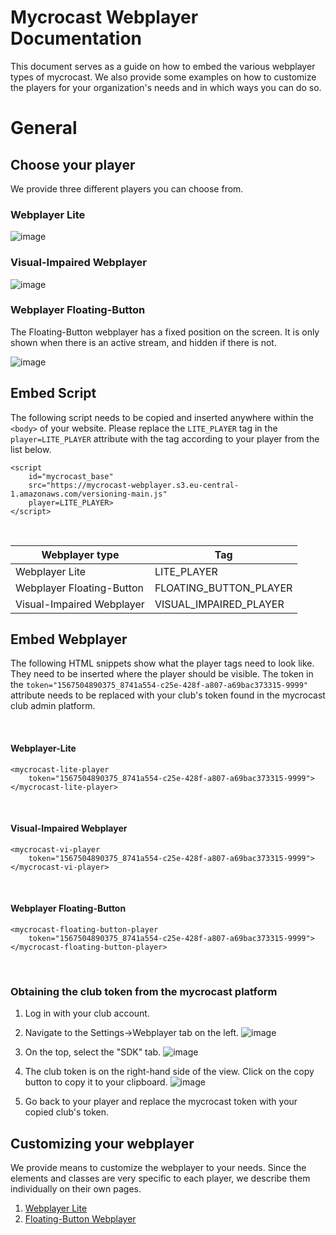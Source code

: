 # Mycrocast Webplayer Documentation

This document serves as a guide on how to embed the various webplayer types of mycrocast. We also provide some examples on how to customize the players for your organization's needs and in which ways you can do so.

# General

## Choose your player

We provide three different players you can choose from.

### Webplayer Lite

![image](https://github.com/mycrocast/webplayer-documentation/assets/82024455/f5157569-2d69-4f74-89ee-d921b4b8d17d)
&nbsp;

### Visual-Impaired Webplayer

![image](https://github.com/mycrocast/webplayer-documentation/assets/82024455/06ed7946-6b95-415f-b3d5-b1a382c3b9e1)
&nbsp;

### Webplayer Floating-Button

The Floating-Button webplayer has a fixed position on the screen. It is only shown when there is an active stream, and hidden if there is not.

![image](https://github.com/mycrocast/webplayer-documentation/assets/82024455/a1469b08-ccec-4c3d-8e8b-98520c400dd8)
&nbsp;

## Embed Script

The following script needs to be copied and inserted anywhere within the ```<body>``` of your website. Please replace the ```LITE_PLAYER``` tag in the ```player=LITE_PLAYER``` attribute with the tag according to your player from the list below.

```
<script
	id="mycrocast_base"
	src="https://mycrocast-webplayer.s3.eu-central-1.amazonaws.com/versioning-main.js"
	player=LITE_PLAYER>
</script>
```
&nbsp;

| Webplayer type | Tag |
|-----|-----|
| Webplayer Lite | LITE_PLAYER |
| Webplayer Floating-Button | FLOATING_BUTTON_PLAYER |
| Visual-Impaired Webplayer | VISUAL_IMPAIRED_PLAYER |

## Embed Webplayer

The following HTML snippets show what the player tags need to look like. They need to be inserted where the player should be visible. The token in the ```token="1567504890375_8741a554-c25e-428f-a807-a69bac373315-9999"``` attribute needs to be replaced with your club's token found in the mycrocast club admin platform.

&nbsp;

#### Webplayer-Lite
```
<mycrocast-lite-player
	token="1567504890375_8741a554-c25e-428f-a807-a69bac373315-9999">
</mycrocast-lite-player>
```
&nbsp;

#### Visual-Impaired Webplayer
```
<mycrocast-vi-player
    token="1567504890375_8741a554-c25e-428f-a807-a69bac373315-9999">
</mycrocast-vi-player>
```
&nbsp;

#### Webplayer Floating-Button
```
<mycrocast-floating-button-player
    token="1567504890375_8741a554-c25e-428f-a807-a69bac373315-9999">
</mycrocast-floating-button-player>
```
&nbsp;

### Obtaining the club token from the mycrocast platform

1. Log in with your club account.
2. Navigate to the Settings->Webplayer tab on the left.
   ![image](https://github.com/mycrocast/webplayer-documentation/assets/82024455/0c2bec14-54ff-4a1d-8518-dab3ba545850)

3. On the top, select the "SDK" tab.
   ![image](https://github.com/mycrocast/webplayer-documentation/assets/82024455/daaf54a1-09de-439c-9552-6d0ee1412bc3)

4. The club token is on the right-hand side of the view. Click on the copy button to copy it to your clipboard.
   ![image](https://github.com/mycrocast/webplayer-documentation/assets/82024455/4fb73e5d-d241-40aa-b3d6-ba797ee4a0e5)

5. Go back to your player and replace the mycrocast token with your copied club's token.

## Customizing your webplayer
We provide means to customize the webplayer to your needs. Since the elements and classes are very specific to each player, we describe them individually on their own pages.

1. [Webplayer Lite](https://mycrocast.github.io/webplayer-documentation/lite)
2. [Floating-Button Webplayer](https://mycrocast.github.io/webplayer-documentation/floating)


